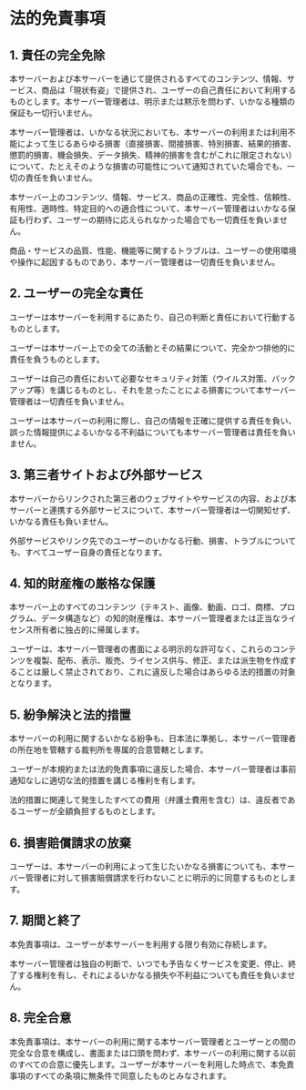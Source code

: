 # 法的免責事項

## 1. 責任の完全免除

本サーバーおよび本サーバーを通じて提供されるすべてのコンテンツ、情報、サービス、商品は「現状有姿」で提供され、ユーザーの自己責任において利用するものとします。本サーバー管理者は、明示または黙示を問わず、いかなる種類の保証も一切行いません。

本サーバー管理者は、いかなる状況においても、本サーバーの利用または利用不能によって生じるあらゆる損害（直接損害、間接損害、特別損害、結果的損害、懲罰的損害、機会損失、データ損失、精神的損害を含むがこれに限定されない）について、たとえそのような損害の可能性について通知されていた場合でも、一切の責任を負いません。

本サーバー上のコンテンツ、情報、サービス、商品の正確性、完全性、信頼性、有用性、適時性、特定目的への適合性について、本サーバー管理者はいかなる保証も行わず、ユーザーの期待に応えられなかった場合でも一切責任を負いません。

商品・サービスの品質、性能、機能等に関するトラブルは、ユーザーの使用環境や操作に起因するものであり、本サーバー管理者は一切責任を負いません。

## 2. ユーザーの完全な責任

ユーザーは本サーバーを利用するにあたり、自己の判断と責任において行動するものとします。

ユーザーは本サーバー上での全ての活動とその結果について、完全かつ排他的に責任を負うものとします。

ユーザーは自己の責任において必要なセキュリティ対策（ウイルス対策、バックアップ等）を講じるものとし、それを怠ったことによる損害について本サーバー管理者は一切責任を負いません。

ユーザーは本サーバーの利用に際し、自己の情報を正確に提供する責任を負い、誤った情報提供によるいかなる不利益についても本サーバー管理者は責任を負いません。

## 3. 第三者サイトおよび外部サービス

本サーバーからリンクされた第三者のウェブサイトやサービスの内容、および本サーバーと連携する外部サービスについて、本サーバー管理者は一切関知せず、いかなる責任も負いません。

外部サービスやリンク先でのユーザーのいかなる行動、損害、トラブルについても、すべてユーザー自身の責任となります。

## 4. 知的財産権の厳格な保護

本サーバー上のすべてのコンテンツ（テキスト、画像、動画、ロゴ、商標、プログラム、データ構造など）の知的財産権は、本サーバー管理者または正当なライセンス所有者に独占的に帰属します。

ユーザーは、本サーバー管理者の書面による明示的な許可なく、これらのコンテンツを複製、配布、表示、販売、ライセンス供与、修正、または派生物を作成することは厳しく禁止されており、これに違反した場合はあらゆる法的措置の対象となります。

## 5. 紛争解決と法的措置

本サーバーの利用に関するいかなる紛争も、日本法に準拠し、本サーバー管理者の所在地を管轄する裁判所を専属的合意管轄とします。

ユーザーが本規約または法的免責事項に違反した場合、本サーバー管理者は事前通知なしに適切な法的措置を講じる権利を有します。

法的措置に関連して発生したすべての費用（弁護士費用を含む）は、違反者であるユーザーが全額負担するものとします。

## 6. 損害賠償請求の放棄

ユーザーは、本サーバーの利用によって生じたいかなる損害についても、本サーバー管理者に対して損害賠償請求を行わないことに明示的に同意するものとします。

## 7. 期間と終了

本免責事項は、ユーザーが本サーバーを利用する限り有効に存続します。

本サーバー管理者は独自の判断で、いつでも予告なくサービスを変更、停止、終了する権利を有し、それによるいかなる損失や不利益についても責任を負いません。

## 8. 完全合意

本免責事項は、本サーバーの利用に関する本サーバー管理者とユーザーとの間の完全な合意を構成し、書面または口頭を問わず、本サーバーの利用に関する以前のすべての合意に優先します。ユーザーが本サーバーを利用した時点で、本免責事項のすべての条項に無条件で同意したものとみなされます。